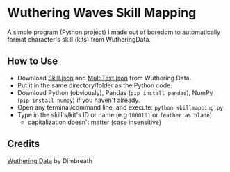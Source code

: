 # Wuthering Waves Skill Mapping
A simple program (Python project) I made out of boredom to automatically format character's skill (kits) from WutheringData.

## How to Use
* Download [Skill.json](https://github.com/Dimbreath/WutheringData/blob/master/ConfigDB/Skill.json) and [MultiText.json](https://github.com/Dimbreath/WutheringData/blob/master/TextMap/en/MultiText.json) from Wuthering Data.
* Put it in the same directory/folder as the Python code.
* Download Python (obviously), Pandas (`pip install pandas`), NumPy (`pip install numpy`) if you haven't already.
* Open any terminal/command line, and execute: `python skillmapping.py`
* Type in the skill's/kit's ID or name (e.g `1000101` or `feather as blade`)
  * capitalization doesn't matter (case insensitive)

## Credits
[Wuthering Data](https://github.com/Dimbreath/WutheringData) by Dimbreath
